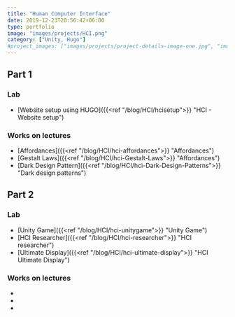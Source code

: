 ```yaml
---
title: "Human Computer Interface"
date: 2019-12-23T20:56:42+06:00
type: portfolio
image: "images/projects/HCI.png"
category: ["Unity, Hugo"]
#project_images: ["images/projects/project-details-image-one.jpg", "images/projects/project-details-image-two.jpg"]
---
```

## Part 1 

### Lab 
* [Website setup using HUGO]({{<ref "/blog/HCI/hcisetup">}} "HCI - Website setup")

### Works on lectures
* [Affordances]({{<ref "/blog/HCI/hci-affordances">}} "Affordances")
* [Gestalt Laws]({{<ref "/blog/HCI/hci-Gestalt-Laws">}} "Affordances")
* [Dark Design Pattern]({{<ref "/blog/HCI/hci-Dark-Design-Patterns">}} "Dark design patterns")

## Part 2

### Lab 
* [Unity Game]({{<ref "/blog/HCI/hci-unitygame">}} "Unity Game")
* [HCI Researcher]({{<ref "/blog/HCI/hci-researcher">}} "HCI researcher")
* [Ultimate Display]({{<ref "/blog/HCI/hci-ultimate-display">}} "HCI Ultimate Display")

### Works on lectures
* 
*
*
